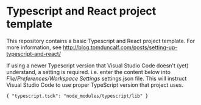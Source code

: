 # Typescript and React project template

This repository contains a basic Typescript and React project template. For more information, see http://blog.tomduncalf.com/posts/setting-up-typescript-and-react/

If using a newer Typescript version that Visual Studio Code doesn't (yet) understand, a setting is required.
i.e. enter the content below into *File/Preferences/Workspace Settings* settings.json file. This will instruct Visual Studio Code to use proper TypeScript version that project uses.

`{
    "typescript.tsdk": "node_modules/typescript/lib"
}`